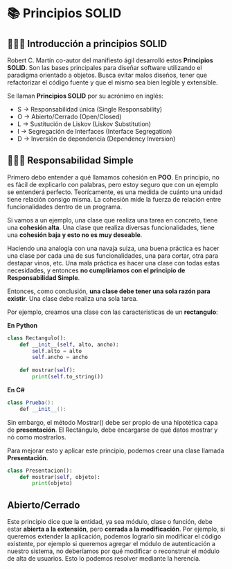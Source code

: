 # 📚 Principios SOLID

## 👨🏽‍🏫 Introducción a principios SOLID

Robert C. Martín co-autor del manifiesto ágil desarrolló estos **Principios SOLID**. Son las bases principales para diseñar software utilizando el paradigma orientado a objetos. Busca evitar malos diseños, tener que refactorizar el código fuente y que el mismo sea bien legible y extensible.

Se llaman **Principios SOLID** por su acrónimo en inglés:
- S -> Responsabilidad única (Single Responsability)
- O -> Abierto/Cerrado (Open/Closed)
- L -> Sustitución de Liskov (Liskov Substitution)
- I -> Segregación de Interfaces (Interface Segregation)
- D -> Inversión de dependencia (Dependency Inversion)

## 👩🏽‍🏭 Responsabilidad Simple

Primero debo entender a qué llamamos cohesión en **POO**. En principio, no es fácil de explicarlo con palabras, pero estoy seguro que con un ejemplo se entenderá perfecto. Teorícamente, es una medida de cuánto una unidad tiene relación consigo misma. La cohesión mide la fuerza de relación entre funcionalidades dentro de un programa.

Si vamos a un ejemplo, una clase que realiza una tarea en concreto, tiene una **cohesión alta**. Una clase que realiza diversas funcionalidades, tiene una **cohesión baja y esto no es muy deseable**.

Haciendo una analogía con una navaja suiza, una buena práctica es hacer una clase por cada una de sus funcionalidades, una para cortar, otra para destapar vinos, etc. Una mala práctica es hacer una clase con todas estas necesidades, y entonces **no cumpliriamos con el principio de Responsabilidad Simple**.

Entonces, como conclusión, **una clase debe tener una sola razón para existir**. Una clase debe realiza una sola tarea.

Por ejemplo, creamos una clase con las caracteristicas de un **rectangulo**:

**En Python**
```python
class Rectangulo():
    def __init__(self, alto, ancho):
        self.alto = alto
        self.ancho = ancho
    
    def mostrar(self):
        print(self.to_string()) 

```
**En C#**
```csharp
class Prueba():
    def __init__():

```

Sin embargo, el método Mostrar() debe ser propio de una hipotética capa de **presentación**. El Rectángulo, debe encargarse de qué datos mostrar y nó como mostrarlos.

Para mejorar esto y aplicar este principio, podemos crear una clase llamada **Presentación**.

```python
class Presentacion():
    def mostrar(self, objeto):
        print(objeto) 

```


## Abierto/Cerrado ##

Este principio dice que la entidad, ya sea módulo, clase o función, debe estar **abierta a la extensión**, pero **cerrada a la modificación**. Por ejemplo, si queremos extender la aplicación, podemos lograrlo sin modificar el código existente, por ejemplo si queremos agregar el módulo de autenticación a nuestro sistema, no deberíamos por qué modificar o reconstruir el módulo de alta de usuarios. Esto lo podemos resolver mediante la herencia.
